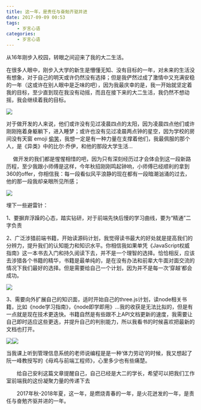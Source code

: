 ```yaml
---
title: 这一年，是责任与奋勉齐驱并进
date: 2017-09-09 00:53
tags:  
    - 岁言心语
categories:
    - 岁言心语
---
```


从16年刚步入校园，转眼之间迎来了我的大二生活。

在很多人眼中，刚步入大学的新生是懵懂无知、没有目标的一年，对未来的生活没有想象，对于自己的明天或许仍然没有选择；但是我俨然过成了激情中又充满安稳的一年（这或许在别人眼中是乏味的吧），因为我最庆幸的是，我一开始就坚定着我的目标，至少直到现在我没有动摇，而且在接下来的大二生活，我仍然不想动摇，我会继续着我的目标。

![](https://www.chenqaq.com/assets/cnblogs_img/1140602-20170909003809929-1215489348.png)
 
<!-- more -->

对于做开发的人来说，他们或许没有见过凌晨四点的太阳，因为凌晨四点他们或许刚刚拖着身躯躺下，进入睡梦；或许也没有见过凌晨两点钟的星空，因为学校的房间没有天窗 emoji [偷笑](至少我几个月都是那样，寝室只是白天洗漱的地方)，我想一定是有一种力量在支撑着他们，我最佩服的那个人，是《异类》中的比尔·乔伊，和他的那段大学生活…

　  做开发的我们都是惺惺相惜的吧，因为只有深刻经历过才会体会到这一段新路历程，至少我跟小师傅是这样，今年秋招刚刚鸣起钟响，小师傅已经顺利的拿到360的offer，你相信我：每一段看似风平浪静的现在都有一段暗潮汹涌的过去，他的那一段我却亲眼所见所感；

![](https://www.chenqaq.com/assets/cnblogs_img/1140602-20170909003508507-403180257.png)

埋下一些避雷针：

1、要摒弃浮躁的心态，踏实钻研，对于前端先快后慢的学习曲线，要为“精通”二字负责


2、广泛涉猎前端书籍，开始读源码计划，我觉得读书最大的好处就是提高我们的分辨力，提升我们的认知能力和知识水平。你相信我如果单凭《JavaScript权威指南》这一本书去入门和持久阅读下去，并不是一个理智的选择。恰恰相反，应该去涉猎各个书籍的精华，书籍是最单纯的，是在没有办法和前辈大牛面对面交流的情况下我们最好的选择。但是需要给自己一个计划，因为并不是每一次‘穿越’都会成功。

![](https://www.chenqaq.com/assets/cnblogs_img/1140602-20170909003244007-922418641.png)

3、需要向外扩展自己的知识面，适时开始自己的three.js计划，读node相关书籍，比如《node学习指南》，《node即学即用》…我的收获是无法比拟的，但是有一点就是现在技术更迭快。书籍自然是有些跟不上API文档更新的速度，我需要让自己即时适应这些更迭，并提升自己的判别能力，所以我看书的时候喜欢把最新的文档也打开。 

![](https://www.chenqaq.com/assets/cnblogs_img/1140602-20170909002920897-2080061978.png)![](https://www.chenqaq.com/assets/cnblogs_img/1140602-20170909003056179-2010634031.png)

当我课上听到管理信息系统的老师说编程是是一种‘体力劳动’的时候，我又想起了阮一峰教授写的《母鸡与前端工程师》，心里多少也有些痛楚。

　　给自己安利这篇文章提醒自己，自己已经是大二的学长，希望可以把我们工作室前端我的这份凝聚力量的传递下去

　　2017年秋-2018年夏，这一年，是燃烧青春的一年，是火花迸发的一年，是责任与奋勉齐驱并进的一年。

 